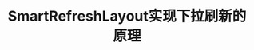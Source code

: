 ---
title: SmartRefreshLayout实现下拉刷新的原理
category: 
  - android
  - 第三方框架
tag:
  - android
  - 第三方框架
---